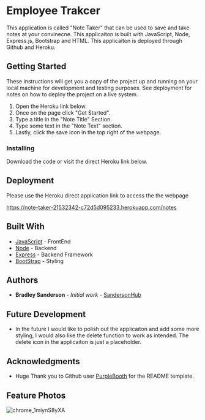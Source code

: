 # Employee Trakcer

This application is called "Note Taker" that can be used to save and take notes at your convinecne. This applicaiton is built with JavaScript, Node, Express.js, Bootstrap and HTML. This applicaiton is deployed through Github and Heroku. 

## Getting Started

These instructions will get you a copy of the project up and running on your local machine for development and testing purposes. See deployment for notes on how to deploy the project on a live system.

1. Open the Heroku link below.
2. Once on the page click "Get Started".
3. Type a title in the "Note Title" Section.
4. Type some text in the "Note Text" section.
5. Lastly, click the save icon in the top right of the webpage.

### Installing

Download the code or visit the direct Heroku link below.

## Deployment

Please use the Heroku direct application link to access the the webpage

https://note-taker-21532342-c72d5d095233.herokuapp.com/notes

## Built With

* [JavaScript](https://www.javascript.com/) - FrontEnd
* [Node](https://nodejs.org/en) - Backend
* [Express](https://expressjs.com/) - Backend Framework
* [BootStrap](https://getbootstrap.com/) - Styling

## Authors

* **Bradley Sanderson** - *Initial work* - [SandersonHub](https://github.com/SandersonHub)

## Future Development

* In the future I would like to polish out the applicaiton and add some more styling, I would also like the delete function to work as intended. The delete icon in the applicaiton is just a placeholder.

## Acknowledgments

* Huge Thank you to Github user [PurpleBooth](https://gist.github.com/PurpleBooth/109311bb0361f32d87a2) for the README template.

## Feature Photos

![chrome_1miynS8yXA](https://github.com/SandersonHub/Note-Taker-Finalized/assets/128574459/fc24da37-ca0d-44ba-9404-6da7e02c3a01)
